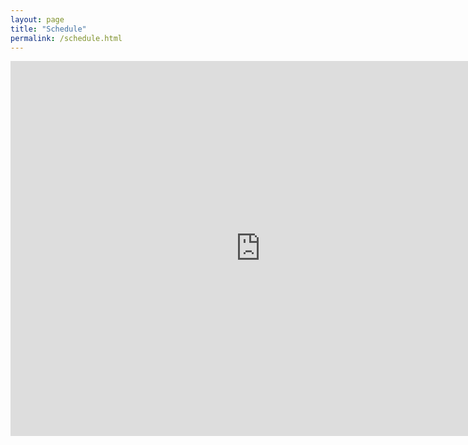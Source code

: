 ```yaml
---
layout: page
title: "Schedule"
permalink: /schedule.html
---
```



<iframe src="https://calendar.google.com/calendar/embed?height=600&amp;wkst=1&amp;bgcolor=%23ffffff&amp;ctz=America%2FLos_Angeles&amp;src=ZGNza3l0YWxrc0BnbWFpbC5jb20&amp;color=%23C0CA33" style="border-width:0" width="800" height="600" frameborder="0" scrolling="no"></iframe>